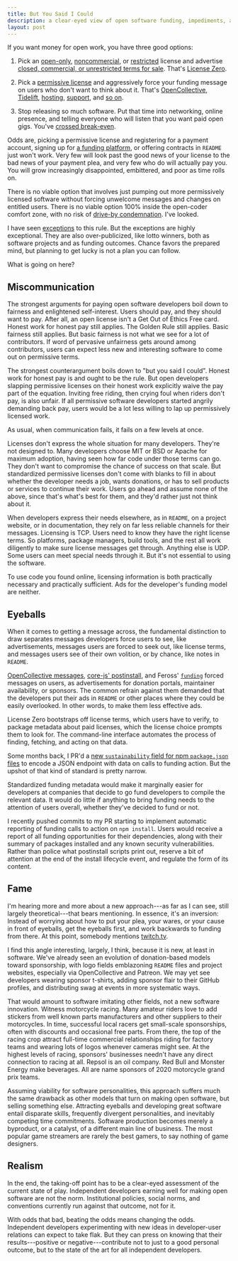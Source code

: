 ```yaml
---
title: But You Said I Could
description: a clear-eyed view of open software funding, impediments, and possibilities
layout: post
---
```


If you want money for open work, you have three good options:

1.  Pick an [open-only](https://paritylicense.com), [noncommercial](https://polyformproject.org/licenses/noncommercial/1.0.0/), or [restricted](https://polyformproject.org/licenses/) license and advertise [closed, commercial, or unrestricted terms for sale](https://indieopensource.com/public-private/indies).  That's [License Zero](https://licensezero.com).

2.  Pick a [permissive license](https://blueoakcouncil.org/list) and aggressively force your funding message on users who don't want to think about it.  That's [OpenCollective](https://opencollective.com), [Tidelift](https://tidelift.com), [hosting](https://indieopensource.com/hosting/indies), [support](https://indieopensource.com/open-core/indies), and [so on](https://indieopensource.com/paid-support/indies).

3.  Stop releasing so much software.  Put that time into networking, online presence, and telling everyone who will listen that you want paid open gigs.  You've [crossed break-even](https://writing.kemitchell.com/2019/06/25/Get-In-Get-Out.html).

Odds are, picking a permissive license and registering for a payment account, signing up for [a funding platform](https://blog.licensezero.com/2019/03/16/sustainability-as-a-service.html), or offering contracts in `README` just won't work.  Very few will look past the good news of your license to the bad news of your payment plea, and very few who do will actually pay you.  You will grow increasingly disappointed, embittered, and poor as time rolls on.

There is no viable option that involves just pumping out more permissively licensed software without forcing unwelcome messages and changes on entitled users.  There is no viable option 100% inside the open-coder comfort zone, with no risk of [drive-by condemnation](https://blog.licensezero.com/2019/08/24/Process-of-Elimination.html).  I've looked.

I have seen [exceptions](https://reference.kemitchell.com/top-donations-developers.html) to this rule.  But the exceptions are highly exceptional.  They are also over-publicized, like lotto winners, both as software projects and as funding outcomes.  Chance favors the prepared mind, but planning to get lucky is not a plan you can follow.

What is going on here?

## Miscommunication

The strongest arguments for paying open software developers boil down to fairness and enlightened self-interest.  Users should pay, and they should want to pay.  After all, an open license isn't a Get Out of Ethics Free card.  Honest work for honest pay still applies.  The Golden Rule still applies.  Basic fairness still applies.  But basic fairness is not what we see for a lot of contributors.  If word of pervasive unfairness gets around among contributors, users can expect less new and interesting software to come out on permissive terms.

The strongest counterargument boils down to "but you said I could".  Honest work for honest pay is and ought to be the rule.  But open developers slapping permissive licenses on their honest work explicitly waive the pay part of the equation.  Inviting free riding, then crying foul when riders don't pay, is also unfair.  If all permissive software developers started angrily demanding back pay, users would be a lot less willing to lap up permissively licensed work.

As usual, when communication fails, it fails on a few levels at once.

Licenses don't express the whole situation for many developers.  They're not designed to.  Many developers choose MIT or BSD or Apache for maximum adoption, having seen how far code under those terms can go.  They don't want to compromise the chance of success on that scale.  But standardized permissive licenses don't come with blanks to fill in about whether the developer needs a job, wants donations, or has to sell products or services to continue their work.  Users go ahead and assume none of the above, since that's what's best for them, and they'd rather just not think about it.

When developers express their needs elsewhere, as in `README`, on a project website, or in documentation, they rely on far less reliable channels for their messages.  Licensing is TCP.  Users need to know they have the right license terms.   So platforms, package managers, build tools, and the rest all work diligently to make sure license messages get through.  Anything else is UDP.  Some users can meet special needs through it.  But it's not essential to using the software.

To use code you found online, licensing information is both practically necessary and practically sufficient.  Ads for the developer's funding model are neither.

## Eyeballs

When it comes to getting a message across, the fundamental distinction to draw separates messages developers force users to see, like advertisements, messages users are forced to seek out, like license terms, and messages users see of their own volition, or by chance, like notes in `README`.

[OpenCollective messages](https://www.npmjs.com/package/opencollective), [core-js' postinstall](https://github.com/zloirock/core-js/issues/548), and Feross' [`funding`](https://www.npmjs.com/package/funding) forced messages on users, as advertisements for donation portals, maintainer availability, or sponsors.  The common refrain against them demanded that the developers put their ads in `README` or other places where they could be easily overlooked.  In other words, to make them less effective ads.

License Zero bootstraps off license terms, which users have to verify, to package metadata about paid licenses, which the license choice prompts them to look for.  The command-line interface automates the process of finding, fetching, and acting on that data.

Some months back, I PR'd a [new `sustainability` field for npm `package.json` files](https://github.com/npm/cli/pull/187) to encode a JSON endpoint with data on calls to funding action.  But the upshot of that kind of standard is pretty narrow.

Standardized funding metadata would make it marginally easier for developers at companies that decide to go fund developers to compile the relevant data.  It would do little if anything to bring funding needs to the attention of users overall, whether they've decided to fund or not.

I recently pushed commits to my PR starting to implement automatic reporting of funding calls to action on `npm install`.  Users would receive a report of all funding opportunities for their dependencies, along with their summary of packages installed and any known security vulnerabilities.  Rather than police what postinstall scripts print out, reserve a bit of attention at the end of the install lifecycle event, and regulate the form of its content.

## Fame

I'm hearing more and more about a new approach---as far as I can see, still largely theoretical---that bears mentioning.  In essence, it's an inversion:  Instead of worrying about how to put your plea, your wares, or your cause in front of eyeballs, get the eyeballs first, and work backwards to funding from there.  At this point, somebody mentions [twitch.tv](https://twitch.tv).

I find this angle interesting, largely, I think, because it is new, at least in software.  We've already seen an evolution of donation-based models toward sponsorship, with logo fields emblazoning `README` files and project websites, especially via OpenCollective and Patreon.  We may yet see developers wearing sponsor t-shirts, adding sponsor flair to their GitHub profiles, and distributing swag at events in more systematic ways.

That would amount to software imitating other fields, not a new software innovation.  Witness motorcycle racing.  Many amateur riders love to add stickers from well known parts manufacturers and other suppliers to their motorcycles.  In time, successful local racers get small-scale sponsorships, often with discounts and occasional free parts.  From there, the top of the racing crop attract full-time commercial relationships riding for factory teams and wearing lots of logos whenever cameras might see.  At the highest levels of racing, sponsors' businesses needn't have any direct connection to racing at all.  Repsol is an oil company.  Red Bull and Monster Energy make beverages.  All are name sponsors of 2020 motorcycle grand prix teams.

Assuming viability for software personalities, this approach suffers much the same drawback as other models that turn on making open software, but selling something else.  Attracting eyeballs and developing great software entail disparate skills, frequently divergent personalities, and inevitably competing time commitments.  Software production becomes merely a byproduct, or a catalyst, of a different main line of business.  The most popular game streamers are rarely the best gamers, to say nothing of game designers.

## Realism

In the end, the taking-off point has to be a clear-eyed assessment of the current state of play.  Independent developers earning well for making open software are not the norm.  Institutional policies, social norms, and conventions currently run against that outcome, not for it.

With odds that bad, beating the odds means changing the odds.  Independent developers experimenting with new ideas in developer-user relations can expect to take flak.  But they can press on knowing that their results---positive or negative---contribute not to just to a good personal outcome, but to the state of the art for all independent developers.
